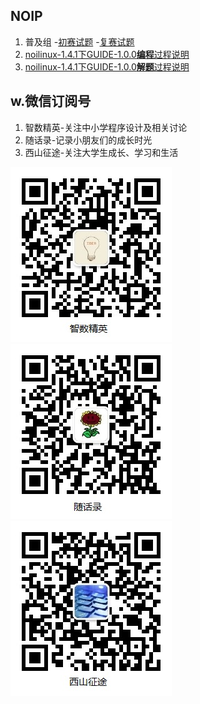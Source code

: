 ## NOIP

1. 普及组
    -[初赛试题](junior/preliminary/)
    -[复赛试题](junior/repecharge/)
3. [noilinux-1.4.1下GUIDE-1.0.0**编程**过程说明](handbook/coding/)
4. [noilinux-1.4.1下GUIDE-1.0.0**解题**过程说明](handbook/answer/)

<!--
2. 提高组
    -[初赛试题](senior/preliminary/)
    -[复赛试题](senior/repecharge/)
-->

## w.微信订阅号

1. 智数精英-关注中小学程序设计及相关讨论
2. 随话录-记录小朋友们的成长时光
2. 西山征途-关注大学生成长、学习和生活

![欢迎关注“智数精英”订阅号](assets/me/img/idea8.jpg)
![欢迎关注“随话录”订阅号](assets/me/img/shl8.jpg)
![欢迎关注“西山征途”订阅号](assets/me/img/xszt8.jpg)





